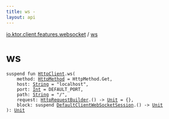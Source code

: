 ```yaml
---
title: ws - 
layout: api
---
```


<div class='api-docs-breadcrumbs'><a href="index.html">io.ktor.client.features.websocket</a> / <a href="./ws.html">ws</a></div>

# ws

<div class="signature"><code><span class="keyword">suspend</span> <span class="keyword">fun </span><a href="../io.ktor.client/-http-client/index.html"><span class="identifier">HttpClient</span></a><span class="symbol">.</span><span class="identifier">ws</span><span class="symbol">(</span><br/>&nbsp;&nbsp;&nbsp;&nbsp;<span class="parameterName" id="io.ktor.client.features.websocket$ws(io.ktor.client.HttpClient, io.ktor.http.HttpMethod, kotlin.String, kotlin.Int, kotlin.String, kotlin.Function1((io.ktor.client.request.HttpRequestBuilder, kotlin.Unit)), kotlin.SuspendFunction1((io.ktor.client.features.websocket.DefaultClientWebSocketSession, kotlin.Unit)))/method">method</span><span class="symbol">:</span>&nbsp;<a href="../io.ktor.http/-http-method/index.html"><span class="identifier">HttpMethod</span></a>&nbsp;<span class="symbol">=</span>&nbsp;HttpMethod.Get<span class="symbol">, </span><br/>&nbsp;&nbsp;&nbsp;&nbsp;<span class="parameterName" id="io.ktor.client.features.websocket$ws(io.ktor.client.HttpClient, io.ktor.http.HttpMethod, kotlin.String, kotlin.Int, kotlin.String, kotlin.Function1((io.ktor.client.request.HttpRequestBuilder, kotlin.Unit)), kotlin.SuspendFunction1((io.ktor.client.features.websocket.DefaultClientWebSocketSession, kotlin.Unit)))/host">host</span><span class="symbol">:</span>&nbsp;<a href="https://kotlinlang.org/api/latest/jvm/stdlib/kotlin/-string/index.html"><span class="identifier">String</span></a>&nbsp;<span class="symbol">=</span>&nbsp;"localhost"<span class="symbol">, </span><br/>&nbsp;&nbsp;&nbsp;&nbsp;<span class="parameterName" id="io.ktor.client.features.websocket$ws(io.ktor.client.HttpClient, io.ktor.http.HttpMethod, kotlin.String, kotlin.Int, kotlin.String, kotlin.Function1((io.ktor.client.request.HttpRequestBuilder, kotlin.Unit)), kotlin.SuspendFunction1((io.ktor.client.features.websocket.DefaultClientWebSocketSession, kotlin.Unit)))/port">port</span><span class="symbol">:</span>&nbsp;<a href="https://kotlinlang.org/api/latest/jvm/stdlib/kotlin/-int/index.html"><span class="identifier">Int</span></a>&nbsp;<span class="symbol">=</span>&nbsp;DEFAULT_PORT<span class="symbol">, </span><br/>&nbsp;&nbsp;&nbsp;&nbsp;<span class="parameterName" id="io.ktor.client.features.websocket$ws(io.ktor.client.HttpClient, io.ktor.http.HttpMethod, kotlin.String, kotlin.Int, kotlin.String, kotlin.Function1((io.ktor.client.request.HttpRequestBuilder, kotlin.Unit)), kotlin.SuspendFunction1((io.ktor.client.features.websocket.DefaultClientWebSocketSession, kotlin.Unit)))/path">path</span><span class="symbol">:</span>&nbsp;<a href="https://kotlinlang.org/api/latest/jvm/stdlib/kotlin/-string/index.html"><span class="identifier">String</span></a>&nbsp;<span class="symbol">=</span>&nbsp;"/"<span class="symbol">, </span><br/>&nbsp;&nbsp;&nbsp;&nbsp;<span class="parameterName" id="io.ktor.client.features.websocket$ws(io.ktor.client.HttpClient, io.ktor.http.HttpMethod, kotlin.String, kotlin.Int, kotlin.String, kotlin.Function1((io.ktor.client.request.HttpRequestBuilder, kotlin.Unit)), kotlin.SuspendFunction1((io.ktor.client.features.websocket.DefaultClientWebSocketSession, kotlin.Unit)))/request">request</span><span class="symbol">:</span>&nbsp;<a href="../io.ktor.client.request/-http-request-builder/index.html"><span class="identifier">HttpRequestBuilder</span></a><span class="symbol">.</span><span class="symbol">(</span><span class="symbol">)</span>&nbsp;<span class="symbol">-&gt;</span>&nbsp;<a href="https://kotlinlang.org/api/latest/jvm/stdlib/kotlin/-unit/index.html"><span class="identifier">Unit</span></a>&nbsp;<span class="symbol">=</span>&nbsp;{}<span class="symbol">, </span><br/>&nbsp;&nbsp;&nbsp;&nbsp;<span class="parameterName" id="io.ktor.client.features.websocket$ws(io.ktor.client.HttpClient, io.ktor.http.HttpMethod, kotlin.String, kotlin.Int, kotlin.String, kotlin.Function1((io.ktor.client.request.HttpRequestBuilder, kotlin.Unit)), kotlin.SuspendFunction1((io.ktor.client.features.websocket.DefaultClientWebSocketSession, kotlin.Unit)))/block">block</span><span class="symbol">:</span>&nbsp;<span class="keyword">suspend </span><a href="-default-client-web-socket-session/index.html"><span class="identifier">DefaultClientWebSocketSession</span></a><span class="symbol">.</span><span class="symbol">(</span><span class="symbol">)</span>&nbsp;<span class="symbol">-&gt;</span>&nbsp;<a href="https://kotlinlang.org/api/latest/jvm/stdlib/kotlin/-unit/index.html"><span class="identifier">Unit</span></a><br/><span class="symbol">)</span><span class="symbol">: </span><a href="https://kotlinlang.org/api/latest/jvm/stdlib/kotlin/-unit/index.html"><span class="identifier">Unit</span></a></code></div>
